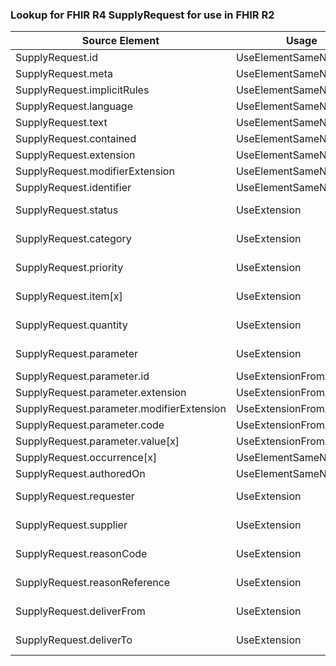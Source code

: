 ### Lookup for FHIR R4 SupplyRequest for use in FHIR R2

| Source Element | Usage | Target |
| -------------- | ----- | ------ |
| SupplyRequest.id | UseElementSameName | SupplyRequest.id |
| SupplyRequest.meta | UseElementSameName | SupplyRequest.meta |
| SupplyRequest.implicitRules | UseElementSameName | SupplyRequest.implicitRules |
| SupplyRequest.language | UseElementSameName | SupplyRequest.language |
| SupplyRequest.text | UseElementSameName | SupplyRequest.text |
| SupplyRequest.contained | UseElementSameName | SupplyRequest.contained |
| SupplyRequest.extension | UseElementSameName | SupplyRequest.extension |
| SupplyRequest.modifierExtension | UseElementSameName | SupplyRequest.modifierExtension |
| SupplyRequest.identifier | UseElementSameName | SupplyRequest.identifier |
| SupplyRequest.status | UseExtension | http://hl7.org/fhir/4.0/StructureDefinition/extension-SupplyRequest.status |
| SupplyRequest.category | UseExtension | http://hl7.org/fhir/4.0/StructureDefinition/extension-SupplyRequest.category |
| SupplyRequest.priority | UseExtension | http://hl7.org/fhir/4.0/StructureDefinition/extension-SupplyRequest.priority |
| SupplyRequest.item[x] | UseExtension | http://hl7.org/fhir/4.0/StructureDefinition/extension-SupplyRequest.item |
| SupplyRequest.quantity | UseExtension | http://hl7.org/fhir/4.0/StructureDefinition/extension-SupplyRequest.quantity |
| SupplyRequest.parameter | UseExtension | http://hl7.org/fhir/4.0/StructureDefinition/extension-SupplyRequest.parameter |
| SupplyRequest.parameter.id | UseExtensionFromAncestor | - |
| SupplyRequest.parameter.extension | UseExtensionFromAncestor | - |
| SupplyRequest.parameter.modifierExtension | UseExtensionFromAncestor | - |
| SupplyRequest.parameter.code | UseExtensionFromAncestor | - |
| SupplyRequest.parameter.value[x] | UseExtensionFromAncestor | - |
| SupplyRequest.occurrence[x] | UseElementSameName | SupplyRequest.when.schedule |
| SupplyRequest.authoredOn | UseElementSameName | SupplyRequest.date |
| SupplyRequest.requester | UseExtension | http://hl7.org/fhir/4.0/StructureDefinition/extension-SupplyRequest.requester |
| SupplyRequest.supplier | UseExtension | http://hl7.org/fhir/4.0/StructureDefinition/extension-SupplyRequest.supplier |
| SupplyRequest.reasonCode | UseExtension | http://hl7.org/fhir/4.0/StructureDefinition/extension-SupplyRequest.reasonCode |
| SupplyRequest.reasonReference | UseExtension | http://hl7.org/fhir/4.0/StructureDefinition/extension-SupplyRequest.reasonReference |
| SupplyRequest.deliverFrom | UseExtension | http://hl7.org/fhir/4.0/StructureDefinition/extension-SupplyRequest.deliverFrom |
| SupplyRequest.deliverTo | UseExtension | http://hl7.org/fhir/4.0/StructureDefinition/extension-SupplyRequest.deliverTo |
